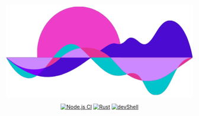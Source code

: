 <div align="center">
  <img src="./Imgs/logo.png" height=250></img>
</div>

<div align="center">

[![Node.js CI](https://github.com/SenaiFlorianopolisResearchTeam/AcustticAI/actions/workflows/operations.yml/badge.svg)](https://github.com/SenaiFlorianopolisResearchTeam/AcustticAI/actions/workflows/operations.yml)
[![Rust](https://github.com/SenaiFlorianopolisResearchTeam/AcustticAI/actions/workflows/auth.yml/badge.svg)](https://github.com/SenaiFlorianopolisResearchTeam/AcustticAI/actions/workflows/auth.yml)
[![devShell](https://github.com/SenaiFlorianopolisResearchTeam/AcustticAI/actions/workflows/developShell.yml/badge.svg)](https://github.com/SenaiFlorianopolisResearchTeam/AcustticAI/actions/workflows/developShell.yml)

</div>

